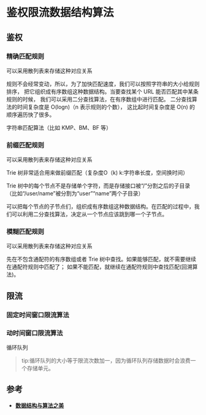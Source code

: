 # 鉴权限流数据结构算法

## 鉴权
### 精确匹配规则
可以采用散列表来存储这种对应关系

规则不会经常变动，所以，为了加快匹配速度，我们可以按照字符串的大小给规则排序，
把它组织成有序数组这种数据结构。当要查找某个 URL 能否匹配其中某条规则的时候，
我们可以采用二分查找算法，在有序数组中进行匹配。
二分查找算法的时间复杂度是 O(logn)（n 表示规则的个数），
这比起时间复杂度是 O(n) 的顺序遍历快了很多。

字符串匹配算法（比如 KMP、BM、BF 等）

### 前缀匹配规则
可以采用散列表来存储这种对应关系

Trie 树非常适合用来做前缀匹配（复杂度O（k) k:字符串长度，空间换时间）

Trie 树中的每个节点不是存储单个字符，而是存储接口被“/”分割之后的子目录（比如“/user/name”被分割为“user”“name”两个子目录）

可以把每个节点的子节点们，组织成有序数组这种数据结构。在匹配的过程中，我们可以利用二分查找算法，决定从一个节点应该跳到哪一个子节点。


### 模糊匹配规则
可以采用散列表来存储这种对应关系

先在不包含通配符的有序数组或者 Trie 树中查找。如果能够匹配，就不需要继续在通配符规则中匹配了；
如果不能匹配，就继续在通配符规则中查找匹配(回溯算法)。

## 限流
### 固定时间窗口限流算法
### 动时间窗口限流算法
循环队列
>tip:循环队列的大小等于限流次数加一，因为循环队列存储数据时会浪费一个存储单元。

## 参考
* [**数据结构与算法之美**](http://gk.link/a/10p9l)